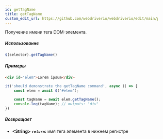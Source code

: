 ```yaml
---
id: getTagName
title: getTagName
custom_edit_url: https://github.com/webdriverio/webdriverio/edit/main/packages/webdriverio/src/commands/element/getTagName.ts
---
```


Получение имени тега DOM-элемента.

##### Использование

```js
$(selector).getTagName()
```

##### Примеры

```html title="index.html"
<div id="elem">Lorem ipsum</div>

```

```js title="getTagName.js"
it('should demonstrate the getTagName command', async () => {
    const elem = await $('#elem');

    const tagName = await elem.getTagName();
    console.log(tagName); // outputs: "div"
})
```

##### Возвращает

- **&lt;String&gt;**
            **<code><var>return</var></code>:** имя тега элемента в нижнем регистре